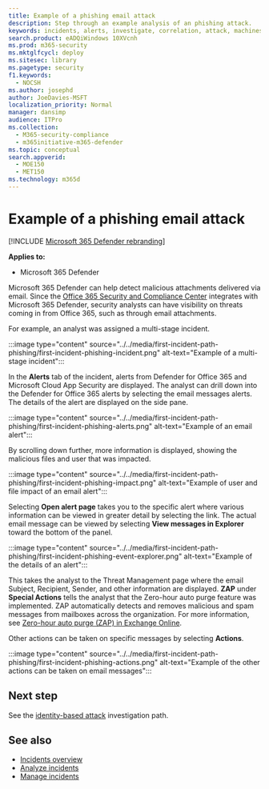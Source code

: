 ```yaml
---
title: Example of a phishing email attack
description: Step through an example analysis of an phishing attack.
keywords: incidents, alerts, investigate, correlation, attack, machines, devices, users, identities, identity, mailbox, email, 365, microsoft, m365
search.product: eADQiWindows 10XVcnh
ms.prod: m365-security
ms.mktglfcycl: deploy
ms.sitesec: library
ms.pagetype: security
f1.keywords: 
  - NOCSH
ms.author: josephd
author: JoeDavies-MSFT
localization_priority: Normal
manager: dansimp
audience: ITPro
ms.collection: 
  - M365-security-compliance
  - m365initiative-m365-defender
ms.topic: conceptual
search.appverid: 
  - MOE150
  - MET150
ms.technology: m365d
---
```

# Example of a phishing email attack

[!INCLUDE [Microsoft 365 Defender rebranding](../includes/microsoft-defender.md)]

**Applies to:**
- Microsoft 365 Defender

Microsoft 365 Defender can help detect malicious attachments delivered via email. Since the [Office 365 Security and Compliance Center](https://protection.office.com/) integrates with Microsoft 365 Defender, security analysts can have visibility on threats coming in from Office 365, such as through email attachments.

For example, an analyst was assigned a multi-stage incident.
 
:::image type="content" source="../../media/first-incident-path-phishing/first-incident-phishing-incident.png" alt-text="Example of a multi-stage incident"::: 

In the **Alerts** tab of the incident, alerts from Defender for Office 365 and Microsoft Cloud App Security are displayed. The analyst can drill down into the Defender for Office 365 alerts by selecting the email messages alerts. The details of the alert are displayed on the side pane.

:::image type="content" source="../../media/first-incident-path-phishing/first-incident-phishing-alerts.png" alt-text="Example of an email alert":::
 
By scrolling down further, more information is displayed, showing the malicious files and user that was impacted.

:::image type="content" source="../../media/first-incident-path-phishing/first-incident-phishing-impact.png" alt-text="Example of user and file impact of an email alert":::
  
Selecting **Open alert page** takes you to the specific alert where various information can be viewed in greater detail by selecting the link. The actual email message can be viewed by selecting **View messages in Explorer** toward the bottom of the panel.
 
:::image type="content" source="../../media/first-incident-path-phishing/first-incident-phishing-event-explorer.png" alt-text="Example of the details of an alert"::: 

This takes the analyst to the Threat Management page where the email Subject, Recipient, Sender, and other information are displayed. **ZAP** under **Special Actions** tells the analyst that the Zero-hour auto purge feature was implemented. ZAP automatically detects and removes malicious and spam messages from mailboxes across the organization. For more information, see [Zero-hour auto purge (ZAP) in Exchange Online](../office-365-security/zero-hour-auto-purge.md).

Other actions can be taken on specific messages by selecting **Actions**. 
 
:::image type="content" source="../../media/first-incident-path-phishing/first-incident-phishing-actions.png" alt-text="Example of the other actions can be taken on email messages"::: 

## Next step

See the [identity-based attack](first-incident-path-identity.md) investigation path.

## See also

- [Incidents overview](incidents-overview.md)
- [Analyze incidents](investigate-incidents.md)
- [Manage incidents](manage-incidents.md)
